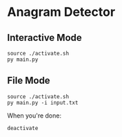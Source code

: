 # Anagram Detector

## Interactive Mode
```
source ./activate.sh
py main.py
```

## File Mode
```
source ./activate.sh
py main.py -i input.txt
```

When you're done:

```
deactivate
```

